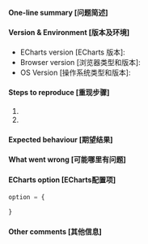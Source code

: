 <!--
为了方便我们能够复现和修复 bug，请遵从下面的规范描述您的问题。
-->
#### One-line summary [问题简述]



#### Version & Environment [版本及环境]
+ ECharts version [ECharts 版本]:
+ Browser version [浏览器类型和版本]:
+ OS Version [操作系统类型和版本]:


#### Steps to reproduce [重现步骤]
1.
2.


#### Expected behaviour [期望结果]



#### What went wrong [可能哪里有问题]



#### ECharts option [ECharts配置项]
<!-- Copy and paste your 'echarts option' here. -->
<!-- [下方贴你的option，注意不要删掉下方 ```javascript 和 尾部的 ``` 字样。最好是我们能够直接运行的 option。如何得到能运行的 option 参见上方的 guidelines for contributing] -->
```javascript
option = {

}

```


#### Other comments [其他信息]
<!-- For example: Screenshot or Online demo -->
<!-- [例如，截图或线上实例 (JSFiddle/JSBin/Codepen)] -->

